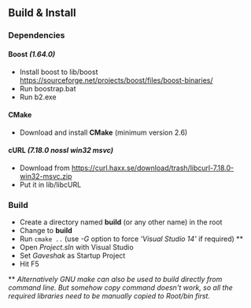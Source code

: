 ## Build & Install
### Dependencies

#### Boost *(1.64.0)*
* Install boost to lib/boost
 https://sourceforge.net/projects/boost/files/boost-binaries/
* Run boostrap.bat
* Run b2.exe

#### CMake 
* Download and install **CMake** (minimum version 2.6)

#### cURL *(7.18.0 nossl win32 msvc)*
* Download from https://curl.haxx.se/download/trash/libcurl-7.18.0-win32-msvc.zip
* Put it in lib/libcURL

### Build
* Create a directory named **build** (or any other name) in the root
* Change to **build**
* Run `cmake ..` (use *-G* option to force *'Visual Studio 14'* if required) **
* Open *Project.sln* with Visual Studio
* Set *Gaveshak* as Startup Project
* Hit F5

** *Alternatively GNU make can also be used to build directly from command line. 
But somehow copy command doesn't work, so all the required libraries need to be manually copied to Root/bin first.*